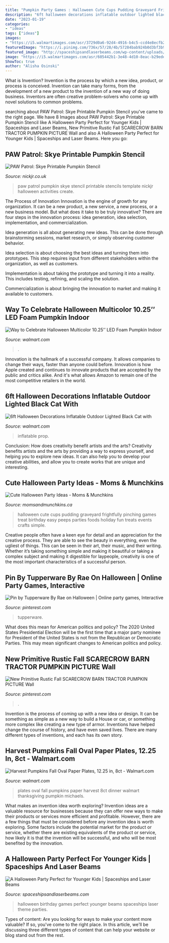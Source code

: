 ```yaml
---
title: "Pumpkin Party Games : Halloween Cute Cups Pudding Graveyard Frightfully Pinching Games Treat Birthday Easy Peeps Parties Foods Holiday Fun Treats Events Crafts Simple"
description: "6ft halloween decorations inflatable outdoor lighted black cat with"
date: "2023-01-19"
categories:
- "ideas"
tags: ["ideas"]
images:
- "https://i5.walmartimages.com/asr/3729d0a6-92d4-4916-b4c5-ccd4e8ecfb2d_3.1db5d0011f70fcda685d8b12fb6bbee0.jpeg"
featuredImage: "https://i.pinimg.com/736x/57/28/4b/57284bab924b0d3bf3b9b002bfb45b24.jpg"
featured_image: "http://spaceshipsandlaserbeams.com/wp-content/uploads/2015/09/halloween-party-ideas-kids-009.jpg"
image: "https://i5.walmartimages.com/asr/605442b1-3e48-4d10-8eac-b29ede05ad3c.7690bfaf0f62eca33b51d62091e17845.jpeg"
ShowToc: true
author: "Alisha Osinski"
---
```



What is Invention?
Invention is the process by which a new idea, product, or process is conceived. Invention can take many forms, from the development of a new product to the invention of a new way of doing business. Inventors are often creative problem-solvers who come up with novel solutions to common problems.

	

		
searching about PAW Patrol: Skye Printable Pumpkin Stencil you've came to the right page. We have 8 Images about PAW Patrol: Skye Printable Pumpkin Stencil like A Halloween Party Perfect for Younger Kids | Spaceships and Laser Beams, New Primitive Rustic Fall SCARECROW BARN TRACTOR PUMPKIN PICTURE Wall and also A Halloween Party Perfect for Younger Kids | Spaceships and Laser Beams. Here you go:
		
    
## PAW Patrol: Skye Printable Pumpkin Stencil

<img loading=lazy src="http://nickjr-intl.mtvnimages.com/uri/mgid:file:gsp:scenic:/international/nickjr.co.uk/create/paw-patrol/paw-patrol-halloween-skye-pumpkin-stencil-printable-thumb-1x1.jpg?quality=0.80&amp;width=1024&amp;height=576&amp;crop=true&amp;height=225&amp;width=400" onerror="this.onerror=null;this.src='https://tse1.mm.bing.net/th?id=OIP.jmbxcrZOpKwWh9sICMmMiwHaEK&amp;pid=15.1';" alt="PAW Patrol: Skye Printable Pumpkin Stencil">

_Source: nickjr.co.uk_

>paw patrol pumpkin skye stencil printable stencils template nickjr halloween activities create. 

	

The Process of Innovation
Innovation is the engine of growth for any organization. It can be a new product, a new service, a new process, or a new business model. But what does it take to be truly innovative?
There are four steps in the innovation process: idea generation, idea selection, implementation, and commercialization.

Idea generation is all about generating new ideas. This can be done through brainstorming sessions, market research, or simply observing customer behavior.

Idea selection is about choosing the best ideas and turning them into prototypes. This step requires input from different stakeholders within the organization, as well as customers.

Implementation is about taking the prototype and turning it into a reality. This includes testing, refining, and scaling the solution.

Commercialization is about bringing the innovation to market and making it available to customers.

    
## Way To Celebrate Halloween Multicolor 10.25’’ LED Foam Pumpkin Indoor

<img loading=lazy src="https://i5.walmartimages.com/asr/605442b1-3e48-4d10-8eac-b29ede05ad3c.7690bfaf0f62eca33b51d62091e17845.jpeg" onerror="this.onerror=null;this.src='https://tse1.mm.bing.net/th?id=OIP.jXjSfBf79RJix97PjvQGfwHaFj&amp;pid=15.1';" alt="Way to Celebrate Halloween Multicolor 10.25’’ LED Foam Pumpkin Indoor">

_Source: walmart.com_

>. 

	

Innovation is the hallmark of a successful company. It allows companies to change their ways, faster than anyone could before. Innovation is how Apple created and continues to innovate products that are accepted by the public and critics alike. And it's what allows Amazon to remain one of the most competitive retailers in the world.

    
## 6ft Halloween Decorations Inflatable Outdoor Lighted Black Cat With

<img loading=lazy src="https://i5.walmartimages.com/asr/7d0a715a-6971-4495-850e-e9acc5dd6c86.a95be9d2582e2ab4f489e5cf1f51c863.jpeg" onerror="this.onerror=null;this.src='https://tse1.mm.bing.net/th?id=OIP.rz5rO-2apnuuc1fZ3nR95QHaHa&amp;pid=15.1';" alt="6ft Halloween Decorations Inflatable Outdoor Lighted Black Cat with">

_Source: walmart.com_

>inflatable prop. 

	

Conclusion: How does creativity benefit artists and the arts?
Creativity benefits artists and the arts by providing a way to express yourself, and helping you to explore new ideas. It can also help you to develop your creative abilities, and allow you to create works that are unique and interesting.

    
## Cute Halloween Party Ideas - Moms &amp; Munchkins

<img loading=lazy src="https://www.momsandmunchkins.ca/wp-content/uploads/2013/10/frightfully-cute.jpg" onerror="this.onerror=null;this.src='https://tse3.mm.bing.net/th?id=OIP.vqPDVJ7atUJq_ykjT9oS5QAAAA&amp;pid=15.1';" alt="Cute Halloween Party Ideas - Moms &amp; Munchkins">

_Source: momsandmunchkins.ca_

>halloween cute cups pudding graveyard frightfully pinching games treat birthday easy peeps parties foods holiday fun treats events crafts simple. 

	

Creative people often have a keen eye for detail and an appreciation for the creative process. They are able to see the beauty in everything, even the ugliest of things. This can be seen in their art, their music, and their writing. Whether it’s taking something simple and making it beautiful or taking a complex subject and making it digestible for laypeople, creativity is one of the most important characteristics of a successful person.

    
## Pin By Tupperware By Rae On Halloween | Online Party Games, Interactive

<img loading=lazy src="https://i.pinimg.com/736x/57/28/4b/57284bab924b0d3bf3b9b002bfb45b24.jpg" onerror="this.onerror=null;this.src='https://tse2.mm.bing.net/th?id=OIP.oGCVbWmvtxr_nWJa4yQ6NwHaJ4&amp;pid=15.1';" alt="Pin by Tupperware By Rae on Halloween | Online party games, Interactive">

_Source: pinterest.com_

>tupperware. 

	

What does this mean for American politics and policy?
The 2020 United States Presidential Election will be the first time that a major party nominee for President of the United States is not from the Republican or Democratic Parties. This may mean significant changes to American politics and policy.

    
## New Primitive Rustic Fall SCARECROW BARN TRACTOR PUMPKIN PICTURE Wall

<img loading=lazy src="https://i.pinimg.com/736x/e1/3a/2d/e13a2d0ba207a0f43ebc0e4f592e752e.jpg" onerror="this.onerror=null;this.src='https://tse3.mm.bing.net/th?id=OIP.xA__ZwT4UEwgL35K6LK3BgHaJ5&amp;pid=15.1';" alt="New Primitive Rustic Fall SCARECROW BARN TRACTOR PUMPKIN PICTURE Wall">

_Source: pinterest.com_

>. 

	

Invention is the process of coming up with a new idea or design. It can be something as simple as a new way to build a House or car, or something more complex like creating a new type of armor. Inventions have helped change the course of history, and have even saved lives. There are many different types of inventions, and each has its own story.

    
## Harvest Pumpkins Fall Oval Paper Plates, 12.25 In, 8ct - Walmart.com

<img loading=lazy src="https://i5.walmartimages.com/asr/3729d0a6-92d4-4916-b4c5-ccd4e8ecfb2d_3.1db5d0011f70fcda685d8b12fb6bbee0.jpeg" onerror="this.onerror=null;this.src='https://tse2.mm.bing.net/th?id=OIP.v8egU-KyVk9AM85FTnei9gHaHa&amp;pid=15.1';" alt="Harvest Pumpkins Fall Oval Paper Plates, 12.25 in, 8ct - Walmart.com">

_Source: walmart.com_

>plates oval fall pumpkins paper harvest 8ct dinner walmart thanksgiving pumpkin michaels. 

	

What makes an invention idea worth exploring?
Invention ideas are a valuable resource for businesses because they can offer new ways to make their products or services more efficient and profitable. However, there are a few things that must be considered before any invention idea is worth exploring. 
Some factors include the potential market for the product or service, whether there are existing equivalents of the product or service, how likely it is that the invention will be successful, and who will be most benefited by the innovation.

    
## A Halloween Party Perfect For Younger Kids | Spaceships And Laser Beams

<img loading=lazy src="http://spaceshipsandlaserbeams.com/wp-content/uploads/2015/09/halloween-party-ideas-kids-009.jpg" onerror="this.onerror=null;this.src='https://tse4.mm.bing.net/th?id=OIP.b2twm2jyoNUdGBuhoEZP_AHaLH&amp;pid=15.1';" alt="A Halloween Party Perfect for Younger Kids | Spaceships and Laser Beams">

_Source: spaceshipsandlaserbeams.com_

>halloween birthday games perfect younger beams spaceships laser theme parties. 

	

Types of content:
Are you looking for ways to make your content more valuable? If so, you've come to the right place. In this article, we'll be discussing three different types of content that can help your website or blog stand out from the rest.


